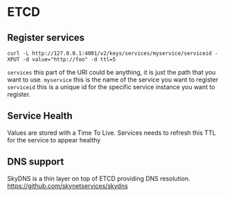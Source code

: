# ETCD

## Register services

```
curl -L http://127.0.0.1:4001/v2/keys/services/myservice/serviceid -XPUT -d value="http://foo" -d ttl=5
```

`services` this part of the URI could be anything, it is just the path that you want to use.
`myservice` this is the name of the service you want to register
`serviceid` this is a unique id for the specific service instance you want to register.

## Service Health

Values are stored with a Time To Live.
Services needs to refresh this TTL for the service to appear healthy

## DNS support

SkyDNS is a thin layer on top of ETCD providing DNS resolution.
https://github.com/skynetservices/skydns
